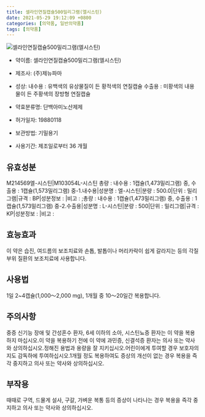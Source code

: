 ```yaml
---
title: 셀라인연질캡슐500밀리그램(엘시스틴)
date: 2021-05-29 19:12:09 +0800
categories: [의약품, 일반의약품]
tags: [의약품]
---
```

![셀라인연질캡슐500밀리그램(엘시스틴)](https://nedrug.mfds.go.kr/pbp/cmn/itemImageDownload/147427453952300156)

- 약이름: 셀라인연질캡슐500밀리그램(엘시스틴)
- 제조사: (주)제뉴파마
- 성상: 내수용 : 유백색의 유상물질이 든 황적색의 연질캡슐
수출용 : 미황색의 내용물이 든 주황색의 장방형 연질캡슐
- 약효분류명: 단백아미노산제제
- 허가일자: 19880118
- 보관방법: 기밀용기        

- 사용기간: 제조일로부터 36 개월
## 유효성분
M214569엘-시스틴|M103054L-시스틴
총량 : 내수용 : 1캡슐(1,473밀리그램) 중, 수출용 : 1캡슐(1,573밀리그램) 중-1.내수용|성분명 : 엘-시스틴|분량 : 500.0|단위 : 밀리그램|규격 : BP|성분정보 : |비고 : ;총량 : 내수용 : 1캡슐(1,473밀리그램) 중, 수출용 : 1캡슐(1,573밀리그램) 중-2.수출용|성분명 : L-시스틴|분량 : 500|단위 : 밀리그램|규격 : KP|성분정보 : |비고 :
## 효능효과
이 약은 습진, 여드름의 보조치료와 손톱, 발톱이나 머리카락이 쉽게 갈라지는 등의 각질부위 질환의 보조치료에 사용합니다.
## 사용법
1일 2~4캡슐(1,000～2,000 mg), 1개월 중 10～20일간 복용합니다.
## 주의사항
중증 신기능 장애 및 간성혼수 환자, 6세 이하의 소아, 시스틴뇨증 환자는 이 약을 복용하지 마십시오.이 약을 복용하기 전에 이 약에 과민증, 신결석증 환자는 의사 또는 약사와 상의하십시오.정해진 용법과 용량을 잘 지키십시오.어린이에게 투여할 경우 보호자의 지도 감독하에 투여하십시오.1개월 정도 복용하여도 증상의 개선이 없는 경우 복용을 즉각 중지하고 의사 또는 약사와 상의하십시오.
## 부작용
때때로 구역, 드물게 설사, 구갈, 가벼운 복통 등의 증상이 나타나는 경우 복용을 즉각 중지하고 의사 또는 약사와 상의하십시오.
